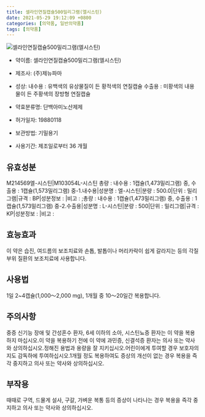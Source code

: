 ```yaml
---
title: 셀라인연질캡슐500밀리그램(엘시스틴)
date: 2021-05-29 19:12:09 +0800
categories: [의약품, 일반의약품]
tags: [의약품]
---
```

![셀라인연질캡슐500밀리그램(엘시스틴)](https://nedrug.mfds.go.kr/pbp/cmn/itemImageDownload/147427453952300156)

- 약이름: 셀라인연질캡슐500밀리그램(엘시스틴)
- 제조사: (주)제뉴파마
- 성상: 내수용 : 유백색의 유상물질이 든 황적색의 연질캡슐
수출용 : 미황색의 내용물이 든 주황색의 장방형 연질캡슐
- 약효분류명: 단백아미노산제제
- 허가일자: 19880118
- 보관방법: 기밀용기        

- 사용기간: 제조일로부터 36 개월
## 유효성분
M214569엘-시스틴|M103054L-시스틴
총량 : 내수용 : 1캡슐(1,473밀리그램) 중, 수출용 : 1캡슐(1,573밀리그램) 중-1.내수용|성분명 : 엘-시스틴|분량 : 500.0|단위 : 밀리그램|규격 : BP|성분정보 : |비고 : ;총량 : 내수용 : 1캡슐(1,473밀리그램) 중, 수출용 : 1캡슐(1,573밀리그램) 중-2.수출용|성분명 : L-시스틴|분량 : 500|단위 : 밀리그램|규격 : KP|성분정보 : |비고 :
## 효능효과
이 약은 습진, 여드름의 보조치료와 손톱, 발톱이나 머리카락이 쉽게 갈라지는 등의 각질부위 질환의 보조치료에 사용합니다.
## 사용법
1일 2~4캡슐(1,000～2,000 mg), 1개월 중 10～20일간 복용합니다.
## 주의사항
중증 신기능 장애 및 간성혼수 환자, 6세 이하의 소아, 시스틴뇨증 환자는 이 약을 복용하지 마십시오.이 약을 복용하기 전에 이 약에 과민증, 신결석증 환자는 의사 또는 약사와 상의하십시오.정해진 용법과 용량을 잘 지키십시오.어린이에게 투여할 경우 보호자의 지도 감독하에 투여하십시오.1개월 정도 복용하여도 증상의 개선이 없는 경우 복용을 즉각 중지하고 의사 또는 약사와 상의하십시오.
## 부작용
때때로 구역, 드물게 설사, 구갈, 가벼운 복통 등의 증상이 나타나는 경우 복용을 즉각 중지하고 의사 또는 약사와 상의하십시오.
